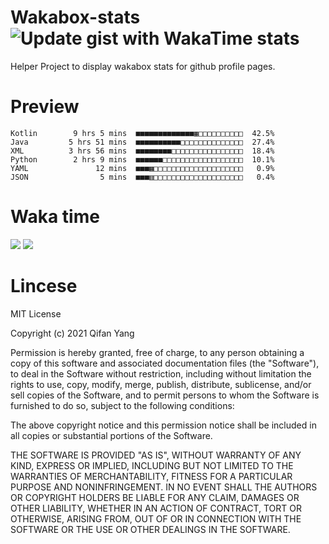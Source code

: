  # Wakabox-stats ![Update gist with WakaTime stats](https://github.com/underwindfall/wakabox-stats/workflows/Update%20gist%20with%20WakaTime%20stats/badge.svg)

  Helper Project to display wakabox stats for github profile pages. 
 # Preview 
  
  ```  
 Kotlin        9 hrs 5 mins  ■■■■■■■■■■■■■▦□□□□□□□□□□  42.5%
Java         5 hrs 51 mins  ■■■■■■■■■■□□□□□□□□□□□□□□  27.4%
XML          3 hrs 56 mins  ■■■■■■■■□□□□□□□□□□□□□□□□  18.4%
Python        2 hrs 9 mins  ■■■■■■□□□□□□□□□□□□□□□□□□  10.1%
YAML               12 mins  ■■■▦□□□□□□□□□□□□□□□□□□□□   0.9%
JSON                5 mins  ■■■▥□□□□□□□□□□□□□□□□□□□□   0.4% 
 ``` 
  
 
 
  
  # Waka time 

  ![](https://wakatime.com/share/@underwindfall/04fb31b6-0c1f-434d-b3a5-ac5e62f5364c.svg)
  ![](https://wakatime.com/share/@underwindfall/3d98f640-5c0f-4faf-b8df-1c48dec045b2.svg)
  
  # Lincese 

  MIT License

  Copyright (c) 2021 Qifan Yang
  
  Permission is hereby granted, free of charge, to any person obtaining a copy
  of this software and associated documentation files (the "Software"), to deal
  in the Software without restriction, including without limitation the rights
  to use, copy, modify, merge, publish, distribute, sublicense, and/or sell
  copies of the Software, and to permit persons to whom the Software is
  furnished to do so, subject to the following conditions:
  
  The above copyright notice and this permission notice shall be included in all
  copies or substantial portions of the Software.
  
  THE SOFTWARE IS PROVIDED "AS IS", WITHOUT WARRANTY OF ANY KIND, EXPRESS OR
  IMPLIED, INCLUDING BUT NOT LIMITED TO THE WARRANTIES OF MERCHANTABILITY,
  FITNESS FOR A PARTICULAR PURPOSE AND NONINFRINGEMENT. IN NO EVENT SHALL THE
  AUTHORS OR COPYRIGHT HOLDERS BE LIABLE FOR ANY CLAIM, DAMAGES OR OTHER
  LIABILITY, WHETHER IN AN ACTION OF CONTRACT, TORT OR OTHERWISE, ARISING FROM,
  OUT OF OR IN CONNECTION WITH THE SOFTWARE OR THE USE OR OTHER DEALINGS IN THE
  SOFTWARE.
